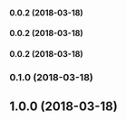 #### 0.0.2 (2018-03-18)

#### 0.0.2 (2018-03-18)

#### 0.0.2 (2018-03-18)

### 0.1.0 (2018-03-18)

## 1.0.0 (2018-03-18)

